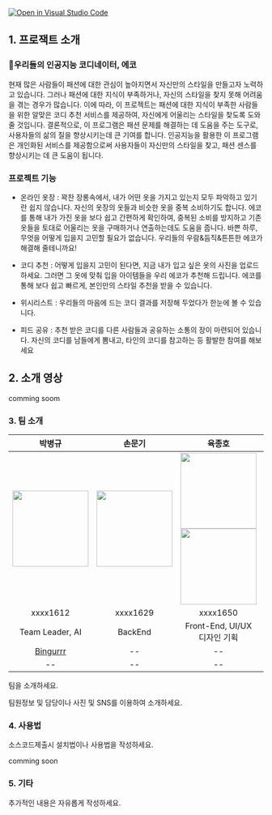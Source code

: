 [![Open in Visual Studio Code](https://classroom.github.com/assets/open-in-vscode-c66648af7eb3fe8bc4f294546bfd86ef473780cde1dea487d3c4ff354943c9ae.svg)](https://classroom.github.com/online_ide?assignment_repo_id=10081352&assignment_repo_type=AssignmentRepo)

## 1. 프로잭트 소개

### 🤖우리들의 인공지능 코디네이터, 에코

현재 많은 사람들이 패션에 대한 관심이 높아지면서 자신만의 스타일을 만들고자 노력하고 있습니다. 그러나 패션에 대한 지식이 부족하거나, 자신의 스타일을 찾지 못해 어려움을 겪는 경우가 많습니다. 이에 따라, 이 프로젝트는 패션에 대한 지식이 부족한 사람들을 위한 알맞은 코디 추천 서비스를 제공하여, 자신에게 어울리는 스타일을 찾도록 도와줄 것입니다. 결론적으로, 이 프로그램은 패션 문제를 해결하는 데 도움을 주는 도구로, 사용자들의 삶의 질을 향상시키는데 큰 기여를 합니다. 인공지능을 활용한 이 프로그램은 개인화된 서비스를 제공함으로써 사용자들이 자신만의 스타일을 찾고, 패션 센스를 향상시키는 데 큰 도움이 됩니다.

### 프로젝트 기능

- 온라인 옷장 : 꽉찬 장롱속에서, 내가 어떤 옷을 가지고 있는지 모두 파악하고 있기란 쉽지 않습니다. 자신의 옷장의 옷들과 비슷한 옷을 중복 소비하기도 합니다.  에코를 통해 내가 가진 옷을 보다 쉽고 간편하게 확인하여, 중복된 소비를 방지하고 기존 옷들을 토대로 어울리는 옷을 구매하거나 연출하는데도 도움을 줍니다. 바쁜 하루, 무엇을 어떻게 입을지 고민할 필요가 없습니다. 우리들의 우람&듬직&튼튼한 에코가 해결해 줄테니까요!

- 코디 추천 : 어떻게 입을지 고민이 된다면, 지금 내가 입고 싶은 옷의 사진을 업로드 하세요. 그러면 그 옷에 맞춰 입을 아이템들을 우리 에코가 추천해 드립니다. 에코를 통해 보다 쉽고 빠르게, 본인만의 스타일 추천을 받을 수 있습니다.

- 위시리스트 : 우리들의 마음에 드는 코디 결과를 저장해 두었다가 한눈에 볼 수 있습니다.

- 피드 공유 : 추천 받은 코디를 다른 사람들과 공유하는 소통의 장이 마련되어 있습니다. 자신의 코디를 남들에게 뽐내고, 타인의 코디를 참고하는 등 활발한 참여를 해보세요

## 2. 소개 영상

comming soom

### 3. 팀 소개

|박병규|손문기|육종호|김재민|
|:---:|:---:|:---:|:---:|
|<img width="150px" height="150px" src="https://avatars.githubusercontent.com/u/39543006?v=4">|<img width="150px" height="150px" src="https://user-images.githubusercontent.com/39684860/228559034-982cf6f3-403f-44d1-9995-523c69c939db.jpg">|<img width="150px" height="150px" src="https://user-images.githubusercontent.com/39684697/228556629-900760fa-ca27-4361-83bd-dde1c50f8208.jpeg"><img width="150px" height="150px" src="https://user-images.githubusercontent.com/39516729/228560315-113e897b-68d4-4044-bba0-dfe2a4e2bd20.jpg">|--|
|xxxx1612|xxxx1629|xxxx1650|xxxx1592|
|Team Leader, AI|BackEnd|Front-End, UI/UX 디자인 기획|BackEnd|
|[Bingurrr](https://github.com/Bingurrr)|--|--|--|
|--|--|--|--|

팀을 소개하세요.

팀원정보 및 담당이나 사진 및 SNS를 이용하여 소개하세요.

### 4. 사용법

소스코드제출시 설치법이나 사용법을 작성하세요.

comming soon

### 5. 기타

추가적인 내용은 자유롭게 작성하세요.


